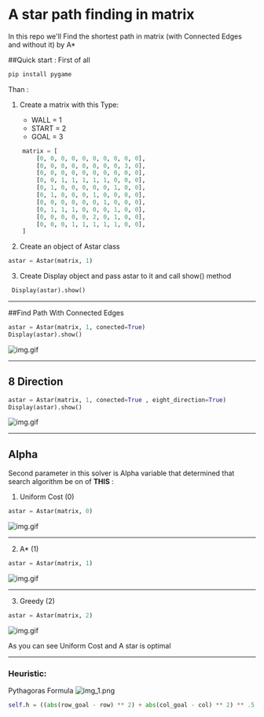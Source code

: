 # A star path finding in matrix
In this repo we'll Find the shortest path in matrix (with Connected Edges and without it) by A*


##Quick start :
First of all
```python
pip install pygame
```
Than :
1. Create a matrix with this Type:
    
    - WALL = 1
    - START = 2
    - GOAL = 3
    
```python
    matrix = [
        [0, 0, 0, 0, 0, 0, 0, 0, 0, 0],
        [0, 0, 0, 0, 0, 0, 0, 0, 3, 0],
        [0, 0, 0, 0, 0, 0, 0, 0, 0, 0],
        [0, 0, 1, 1, 1, 1, 1, 0, 0, 0],
        [0, 1, 0, 0, 0, 0, 0, 1, 0, 0],
        [0, 1, 0, 0, 0, 1, 0, 0, 0, 0],
        [0, 0, 0, 0, 0, 0, 1, 0, 0, 0],
        [0, 1, 1, 1, 0, 0, 0, 1, 0, 0],
        [0, 0, 0, 0, 0, 2, 0, 1, 0, 0],
        [0, 0, 0, 1, 1, 1, 1, 1, 0, 0],
    ]
```

2. Create an object of Astar class
```python
astar = Astar(matrix, 1)
```
3. Create Display object and pass astar to it and call show() method
```python
 Display(astar).show()
```
---
##Find Path With Connected Edges
```python
astar = Astar(matrix, 1, conected=True)
Display(astar).show()
```
![img.gif](doc/connected.gif)

----
## 8 Direction 

```python
astar = Astar(matrix, 1, conected=True , eight_direction=True)
Display(astar).show()
```
![img.gif](doc/8-dir.gif)

----
## Alpha
Second parameter in this solver is Alpha variable that determined that search algorithm be on of **THIS** :

1. Uniform Cost (0)
 ```python
astar = Astar(matrix, 0)
```
![img.gif](doc/uniform-cost.gif)

----
2. A* (1)
```python
astar = Astar(matrix, 1)
```
![img.gif](doc/astar.gif)

----
3. Greedy (2)
```python
astar = Astar(matrix, 2)
```
![img.gif](doc/greedy.gif)

As you can see Uniform Cost and A star is optimal

----
### Heuristic: 
Pythagoras Formula
![img_1.png](doc/pythagoras.png)
```python
self.h = ((abs(row_goal - row) ** 2) + abs(col_goal - col) ** 2) ** .5
```